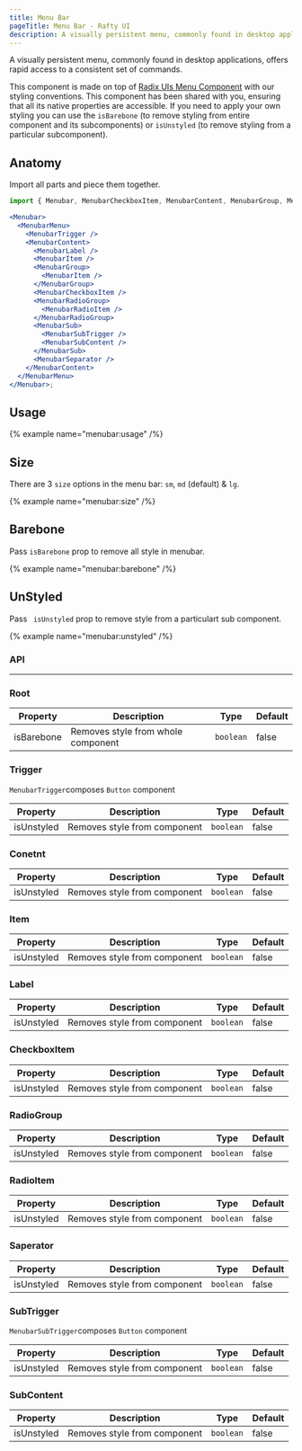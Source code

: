 ```yaml
---
title: Menu Bar
pageTitle: Menu Bar - Rafty UI
description: A visually persistent menu, commonly found in desktop applications, offers rapid access to a consistent set of commands.
---
```


A visually persistent menu, commonly found in desktop applications, offers rapid access to a consistent set of commands.

This component is made on top of [Radix UIs Menu Component](https://www.radix-ui.com/primitives/docs/components/menubar) with our styling conventions. This component has been shared with you, ensuring that all its native properties are accessible. If you need to apply your own styling you can use the `isBarebone` (to remove styling from entire component and its subcomponents) or `isUnstyled` (to remove styling from a particular subcomponent).

## Anatomy

Import all parts and piece them together.

```jsx
import { Menubar, MenubarCheckboxItem, MenubarContent, MenubarGroup, MenubarItem, MenubarMenu, MenubarRadioGroup, MenubarRadioItem, MenubarSeparator, MenubarSub, MenubarLabel, MenubarSubContent, MenubarSubTrigger, MenubarTrigger } from "@rafty/ui";

<Menubar>
  <MenubarMenu>
    <MenubarTrigger />
    <MenubarContent>
      <MenubarLabel />
      <MenubarItem />
      <MenubarGroup>
        <MenubarItem />
      </MenubarGroup>
      <MenubarCheckboxItem />
      <MenubarRadioGroup>
        <MenubarRadioItem />
      </MenubarRadioGroup>
      <MenubarSub>
        <MenubarSubTrigger />
        <MenubarSubContent />
      </MenubarSub>
      <MenubarSeparator />
    </MenubarContent>
  </MenubarMenu>
</Menubar>;
```

## Usage

{% example name="menubar:usage" /%}

## Size

There are 3 `size` options in the menu bar: `sm`, `md` (default) & `lg`.

{% example name="menubar:size" /%}

## Barebone

Pass `isBarebone` prop to remove all style in menubar.

{% example name="menubar:barebone" /%}

## UnStyled

Pass ` isUnstyled` prop to remove style from a particulart sub component.

{% example name="menubar:unstyled" /%}

### API

---

### Root

| Property   | Description                        | Type      | Default |
| ---------- | ---------------------------------- | --------- | ------- |
| isBarebone | Removes style from whole component | `boolean` | false   |

### Trigger

`MenubarTrigger`composes `Button` component

| Property   | Description                  | Type      | Default |
| ---------- | ---------------------------- | --------- | ------- |
| isUnstyled | Removes style from component | `boolean` | false   |

### Conetnt

| Property   | Description                  | Type      | Default |
| ---------- | ---------------------------- | --------- | ------- |
| isUnstyled | Removes style from component | `boolean` | false   |

### Item

| Property   | Description                  | Type      | Default |
| ---------- | ---------------------------- | --------- | ------- |
| isUnstyled | Removes style from component | `boolean` | false   |

### Label

| Property   | Description                  | Type      | Default |
| ---------- | ---------------------------- | --------- | ------- |
| isUnstyled | Removes style from component | `boolean` | false   |

### CheckboxItem

| Property   | Description                  | Type      | Default |
| ---------- | ---------------------------- | --------- | ------- |
| isUnstyled | Removes style from component | `boolean` | false   |

### RadioGroup

| Property   | Description                  | Type      | Default |
| ---------- | ---------------------------- | --------- | ------- |
| isUnstyled | Removes style from component | `boolean` | false   |

### RadioItem

| Property   | Description                  | Type      | Default |
| ---------- | ---------------------------- | --------- | ------- |
| isUnstyled | Removes style from component | `boolean` | false   |

### Saperator

| Property   | Description                  | Type      | Default |
| ---------- | ---------------------------- | --------- | ------- |
| isUnstyled | Removes style from component | `boolean` | false   |

### SubTrigger

`MenubarSubTrigger`composes `Button` component

| Property   | Description                  | Type      | Default |
| ---------- | ---------------------------- | --------- | ------- |
| isUnstyled | Removes style from component | `boolean` | false   |

### SubContent

| Property   | Description                  | Type      | Default |
| ---------- | ---------------------------- | --------- | ------- |
| isUnstyled | Removes style from component | `boolean` | false   |
